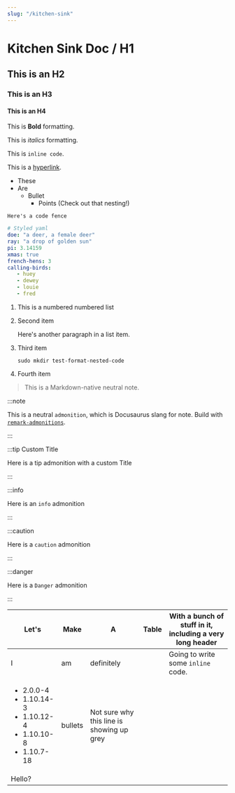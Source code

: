 ```yaml
---
slug: "/kitchen-sink"
---
```



# Kitchen Sink Doc / H1

## This is an H2

### This is an H3

#### This is an H4


This is **Bold** formatting.

This is _italics_ formatting.

This is `inline code`.

This is a [hyperlink](https://github.com/elviswolcott/remark-admonitions#options).

- These
- Are
    - Bullet
        - Points (Check out that nesting!)

```
Here's a code fence
```

```yaml
# Styled yaml
doe: "a deer, a female deer"
ray: "a drop of golden sun"
pi: 3.14159
xmas: true
french-hens: 3
calling-birds:
   - huey
   - dewey
   - louie
   - fred
```


1. This is a numbered numbered list
2. Second item

    Here's another paragraph in a list item.

3. Third item

    ```shell
    sudo mkdir test-format-nested-code
    ```

4. Fourth item

> This is a Markdown-native neutral note.

:::note

This is a neutral `admonition`, which is Docusaurus slang for note. Build with [`remark-admonitions`](https://github.com/elviswolcott/remark-admonitions#options).

:::

:::tip Custom Title

Here is a tip admonition with a custom Title

:::

:::info

Here is an `info` admonition

:::

:::caution

Here is a `caution` admonition

:::

:::danger

Here is a `Danger` admonition

:::

|Let's | Make | A | Table | With a bunch of stuff in it, including a very long header |
|------|------|---|-------|-----------------------------------------------------------|
| I     |  am    |  definitely |        | Going to write some `inline` code. |
|   <ul><li>2.0.0-4</li><li>1.10.14-3</li><li>1.10.12-4</li><li>1.10.10-8</li><li>1.10.7-18</li></ul>    |  bullets      |      Not sure why this line is showing up grey     |          |                    |
| Hello? | | | | | 
